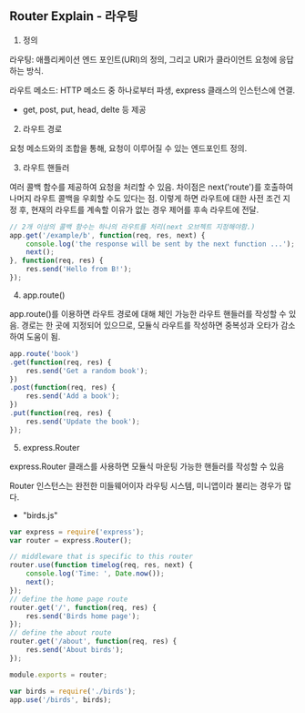 ## Router Explain - 라우팅

1. 정의

라우팅: 애플리케이션 엔드 포인트(URI)의 정의, 그리고 URI가 클라이언트 요청에 응답하는 방식.

라우트 메소드: HTTP 메소드 중 하나로부터 파생, express 클래스의 인스턴스에 연결.
- get, post, put, head, delte 등 제공

2. 라우트 경로

요청 메소드와의 조합을 통해, 요청이 이루어질 수 있는 엔드포인트 정의.

3. 라우트 핸들러

여러 콜백 함수를 제공하여 요청을 처리할 수 있음. 차이점은 next('route')를 호출하여 나머지 라우트 콜백을 우회할 수도 있다는 점. 이렇게 하면 라우트에 대한 사전 조건 지정 후, 현재의 라우트를 계속할 이유가 없는 경우 제어를 후속 라우트에 전달.

```javascript
// 2개 이상의 콜백 함수는 하나의 라우트를 처리(next 오브젝트 지정해야함.)
app.get('/example/b', function(req, res, next) {
    console.log('the response will be sent by the next function ...');
    next();
}, function(req, res) {
    res.send('Hello from B!');
});
```

4. app.route()

app.route()를 이용하면 라우트 경로에 대해 체인 가능한 라우트 핸들러를 작성할 수 있음. 경로는 한 곳에 지정되어 있으므로, 모듈식 라우트를 작성하면 중복성과 오타가 감소하여 도움이 됨.

```javascript
app.route('book')
.get(function(req, res) {
    res.send('Get a random book');
})
.post(function(req, res) {
    res.send('Add a book');
})
.put(function(req, res) {
    res.send('Update the book');
});
```

5. express.Router

express.Router 클래스를 사용하면 모듈식 마운팅 가능한 핸들러를 작성할 수 있음

Router 인스턴스는 완전한 미들웨어이자 라우팅 시스템, 미니앱이라 불리는 경우가 많다.
- "birds.js"
```javascript
var express = require('express');
var router = express.Router();

// middleware that is specific to this router
router.use(function timelog(req, res, next) {
    console.log('Time: ', Date.now());
    next();
});
// define the home page route
router.get('/', function(req, res) {
    res.send('Birds home page');
});
// define the about route
router.get('/about', function(req, res) {
    res.send('About birds');
});

module.exports = router;
```

```javascript
var birds = require('./birds');
app.use('/birds', birds);